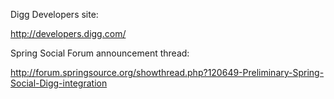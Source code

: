 Digg Developers site:

  http://developers.digg.com/

Spring Social Forum announcement thread:

  http://forum.springsource.org/showthread.php?120649-Preliminary-Spring-Social-Digg-integration

